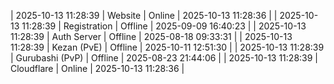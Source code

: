 | 2025-10-13 11:28:39 | Website | Online | 2025-10-13 11:28:36 |
| 2025-10-13 11:28:39 | Registration | Offline | 2025-09-09 16:40:23 |
| 2025-10-13 11:28:39 | Auth Server | Offline | 2025-08-18 09:33:31 |
| 2025-10-13 11:28:39 | Kezan (PvE) | Offline | 2025-10-11 12:51:30 |
| 2025-10-13 11:28:39 | Gurubashi (PvP) | Offline | 2025-08-23 21:44:06 |
| 2025-10-13 11:28:39 | Cloudflare | Online | 2025-10-13 11:28:36 |
